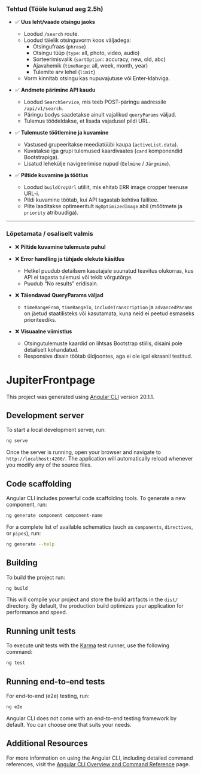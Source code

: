 ### Tehtud (Tööle kulunud aeg 2.5h)

- ✅ **Uus leht/vaade otsingu jaoks**
  - Loodud `/search` route.
  - Loodud täielik otsinguvorm koos väljadega:
    - Otsingufraas (`phrase`)
    - Otsingu tüüp (`type`: all, photo, video, audio)
    - Sorteerimisvalik (`sortOption`: accuracy, new, old, abc)
    - Ajavahemik (`timeRange`: all, week, month, year)
    - Tulemite arv lehel (`limit`)
  - Vorm kinnitab otsingu kas nupuvajutuse või Enter-klahviga.

- ✅ **Andmete pärimine API kaudu**
  - Loodud `SearchService`, mis teeb POST-päringu aadressile `/api/v1/search`.
  - Päringu bodys saadetakse ainult vajalikud `queryParams` väljad.
  - Tulemus töödeldakse, et lisada vajadusel pildi URL.

- ✅ **Tulemuste töötlemine ja kuvamine**
  - Vastused grupeeritakse meediatüübi kaupa (`activeList.data`).
  - Kuvatakse iga grupi tulemused kaardivaates (`card` komponendid Bootstrapiga).
  - Lisatud lehekülje navigeerimise nupud (`Eelmine` / `Järgmine`).

- ✅ **Piltide kuvamine ja töötlus**
  - Loodud `buildCropUrl` utiliit, mis ehitab ERR image cropper teenuse URL-i.
  - Pildi kuvamine töötab, kui API tagastab kehtiva failitee.
  - Pilte laaditakse optimeeritult `NgOptimizedImage` abil (mõõtmete ja `priority` atribuudiga).

---

### Lõpetamata / osaliselt valmis

- ❌ **Piltide kuvamine tulemuste puhul**

- ❌ **Error handling ja tühjade olekute käsitlus**
  - Hetkel puudub detailsem kasutajale suunatud teavitus olukorras, kus API ei tagasta tulemusi või tekib võrgutõrge.
  - Puudub “No results” eridisain.

- ❌ **Täiendavad QueryParams väljad**
  - `timeRangeFrom`, `timeRangeTo`, `includeTranscription` ja `advancedParams` on jäetud staatilisteks või kasutamata, kuna neid ei peetud esmaseks prioriteediks.

- ❌ **Visuaalne viimistlus**
  - Otsingutulemuste kaardid on lihtsas Bootstrap stiilis, disaini pole detailselt kohandatud.
  - Responsive disain töötab üldjoontes, aga ei ole igal ekraanil testitud.


# JupiterFrontpage

This project was generated using [Angular CLI](https://github.com/angular/angular-cli) version 20.1.1.

## Development server

To start a local development server, run:

```bash
ng serve
```

Once the server is running, open your browser and navigate to `http://localhost:4200/`. The application will automatically reload whenever you modify any of the source files.

## Code scaffolding

Angular CLI includes powerful code scaffolding tools. To generate a new component, run:

```bash
ng generate component component-name
```

For a complete list of available schematics (such as `components`, `directives`, or `pipes`), run:

```bash
ng generate --help
```

## Building

To build the project run:

```bash
ng build
```

This will compile your project and store the build artifacts in the `dist/` directory. By default, the production build optimizes your application for performance and speed.

## Running unit tests

To execute unit tests with the [Karma](https://karma-runner.github.io) test runner, use the following command:

```bash
ng test
```

## Running end-to-end tests

For end-to-end (e2e) testing, run:

```bash
ng e2e
```

Angular CLI does not come with an end-to-end testing framework by default. You can choose one that suits your needs.

## Additional Resources

For more information on using the Angular CLI, including detailed command references, visit the [Angular CLI Overview and Command Reference](https://angular.dev/tools/cli) page.
